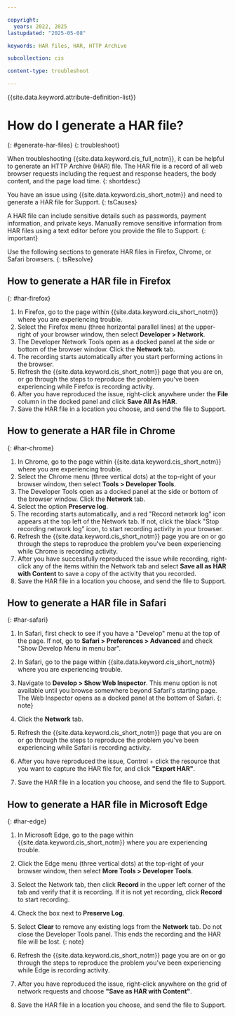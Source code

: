 ```yaml
---

copyright:
  years: 2022, 2025
lastupdated: "2025-05-08"

keywords: HAR files, HAR, HTTP Archive

subcollection: cis

content-type: troubleshoot

---
```


{{site.data.keyword.attribute-definition-list}}

# How do I generate a HAR file?
{: #generate-har-files}
{: troubleshoot}

When troubleshooting {{site.data.keyword.cis_full_notm}}, it can be helpful to generate an HTTP Archive (HAR) file. The HAR file is a record of all web browser requests including the request and response headers, the body content, and the page load time.
{: shortdesc}

You have an issue using {{site.data.keyword.cis_short_notm}} and need to generate a HAR file for Support.
{: tsCauses}

A HAR file can include sensitive details such as passwords, payment information, and private keys. Manually remove sensitive information from HAR files using a text editor before you provide the file to Support.
{: important}

Use the following sections to generate HAR files in Firefox, Chrome, or Safari browsers.
{: tsResolve}

## How to generate a HAR file in Firefox
{: #har-firefox}

1. In Firefox, go to the page within {{site.data.keyword.cis_short_notm}} where you are experiencing trouble.
1. Select the Firefox menu (three horizontal parallel lines) at the upper-right of your browser window, then select **Developer > Network**.
1. The Developer Network Tools open as a docked panel at the side or bottom of the browser window. Click the **Network** tab.
1. The recording starts automatically after you start performing actions in the browser.
1. Refresh the {{site.data.keyword.cis_short_notm}} page that you are on, or go through the steps to reproduce the problem you've been experiencing while Firefox is recording activity.
1. After you have reproduced the issue, right-click anywhere under the **File** column in the docked panel and click **Save All As HAR**.
1. Save the HAR file in a location you choose, and send the file to Support.

## How to generate a HAR file in Chrome
{: #har-chrome}

1. In Chrome, go to the page within {{site.data.keyword.cis_short_notm}} where you are experiencing trouble.
1. Select the Chrome menu (three vertical dots) at the top-right of your browser window, then select **Tools > Developer Tools**.
1. The Developer Tools open as a docked panel at the side or bottom of the browser window. Click the **Network** tab.
1. Select the option **Preserve log**.
1. The recording starts automatically, and a red "Record network log" icon appears at the top left of the Network tab. If not, click the black "Stop recording network log" icon, to start recording activity in your browser.
1. Refresh the {{site.data.keyword.cis_short_notm}} page you are on or go through the steps to reproduce the problem you've been experiencing while Chrome is recording activity.
1. After you have successfully reproduced the issue while recording, right-click any of the items within the Network tab and select **Save all as HAR with Content** to save a copy of the activity that you recorded.
1. Save the HAR file in a location you choose, and send the file to Support.

## How to generate a HAR file in Safari
{: #har-safari}

1. In Safari, first check to see if you have a "Develop" menu at the top of the page. If not, go to **Safari > Preferences > Advanced** and check "Show Develop Menu in menu bar".
1. In Safari, go to the page within {{site.data.keyword.cis_short_notm}} where you are experiencing trouble.
1. Navigate to **Develop > Show Web Inspector**.
    This menu option is not available until you browse somewhere beyond Safari's starting page. The Web Inspector opens as a docked panel at the bottom of Safari.
    {: note}

1. Click the **Network** tab.
1. Refresh the {{site.data.keyword.cis_short_notm}} page that you are on or go through the steps to reproduce the problem you've been experiencing while Safari is recording activity.
1. After you have reproduced the issue, Control + click the resource that you want to capture the HAR file for, and click **"Export HAR"**.
1. Save the HAR file in a location you choose, and send the file to Support.

## How to generate a HAR file in Microsoft Edge
{: #har-edge}

1. In Microsoft Edge, go to the page within {{site.data.keyword.cis_short_notm}} where you are experiencing trouble.
1. Click the Edge menu (three vertical dots) at the top-right of your browser window, then select **More Tools > Developer Tools**.
1. Select the Network tab, then click **Record** in the upper left corner of the tab and verify that it is recording. If it is not yet recording, click **Record** to start recording.
1. Check the box next to **Preserve Log**.
1. Select **Clear** to remove any existing logs from the **Network** tab.
    Do not close the Developer Tools panel. This ends the recording and the HAR file will be lost.
    {: note}

1. Refresh the {{site.data.keyword.cis_short_notm}} page you are on or go through the steps to reproduce the problem you've been experiencing while Edge is recording activity.
1. After you have reproduced the issue, right-click anywhere on the grid of network requests and choose **"Save as HAR with Content"**.
1. Save the HAR file in a location you choose, and send the file to Support.
